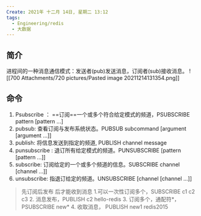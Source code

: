 ```yaml
---
Create: 2021年 十二月 14日, 星期二 13:12
tags: 
  - Engineering/redis
  - 大数据
---
```

## 简介
进程间的一种消息通信模式：发送者(pub)发送消息，订阅者(sub)接收消息。
![[700 Attachments/720 pictures/Pasted image 20211214131354.png]]

## 命令
1. Psubscribe ： ==订阅==一个或多个符合给定模式的频道，PSUBSCRIBE pattern \[pattern ...\]
2. pubsub: 查看订阅与发布系统状态。PUBSUB subcommand \[argument \[argument ...\]\]
3. publish: 将信息发送到指定的频道, PUBLISH channel message
4. punsubscribe : 退订所有给定模式的频道。PUNSUBSCRIBE \[pattern \[pattern ...]]
5. subscribe: 订阅给定的一个或多个频道的信息。SUBSCRIBE channel \[channel ...\]\]
6. unsubscribe: 指退订给定的频道。UNSUBSCRIBE \[channel \[channel ...]]

>  先订阅后发布 后才能收到消息
>  1.可以一次性订阅多个，SUBSCRIBE c1 c2 c3
>  2. 消息发布，PUBLISH c2 hello-redis
>  3. 订阅多个，通配符*， PSUBSCRIBE new* 
>  4. 收取消息， PUBLISH new1 redis2015 

